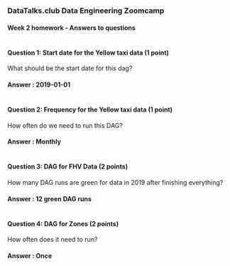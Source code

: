 ### DataTalks.club Data Engineering Zoomcamp

#### Week 2 homework - Answers to questions

#

#### Question 1: Start date for the Yellow taxi data (1 point)

What should be the start date for this dag?

#### Answer : 2019-01-01

#
		
#### Question 2: Frequency for the Yellow taxi data (1 point)

How often do we need to run this DAG?

#### Answer : Monthly

#

#### Question 3: DAG for FHV Data (2 points)

How many DAG runs are green for data in 2019 after finishing everything?


#### Answer : 12 green DAG runs

#
		
#### Question 4: DAG for Zones (2 points)

How often does it need to run?

#### Answer : Once